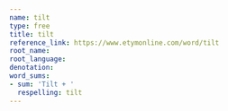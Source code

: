 ```yaml
---
name: tilt
type: free
title: tilt
reference_link: https://www.etymonline.com/word/tilt
root_name: 
root_language: 
denotation: 
word_sums:
- sum: 'Tilt + '
  respelling: tilt
---
```

